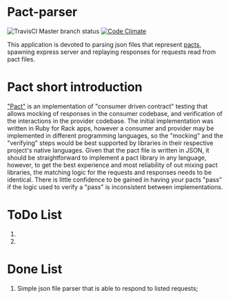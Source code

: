# Pact-parser

![TravisCI Master branch status](https://travis-ci.org/ichyr/pact-parser.svg?branch=master) 
[![Code Climate](https://codeclimate.com/github/ichyr/pact-parser/badges/gpa.svg)](https://codeclimate.com/github/ichyr/pact-parser)

This application is devoted to parsing json files that represent [pacts](https://github.com/pact-foundation/pact-specification), spawning express server and replaying responses for requests read from pact files.

# Pact short introduction

["Pact"](https://github.com/realestate-com-au/pact) is an implementation of "consumer driven contract" testing that allows mocking of responses in the consumer codebase, and verification of the interactions in the provider codebase. The initial implementation was written in Ruby for Rack apps, however a consumer and provider may be implemented in different programming languages, so the "mocking" and the "verifying" steps would be best supported by libraries in their respective project's native languages. Given that the pact file is written in JSON, it should be straightforward to implement a pact library in any language, however, to get the best experience and most reliability of out mixing pact libraries, the matching logic for the requests and responses needs to be identical. There is little confidence to be gained in having your pacts "pass" if the logic used to verify a "pass" is inconsistent between implementations.

# ToDo List

1. 
2. 

# Done List

1. Simple json file parser that is able to respond to listed requests;